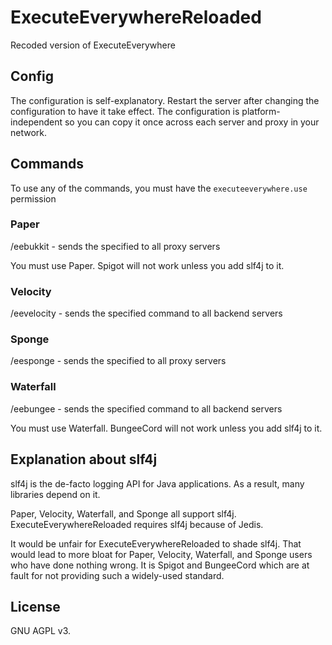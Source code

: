 
# ExecuteEverywhereReloaded

Recoded version of ExecuteEverywhere

## Config

The configuration is self-explanatory. Restart the server after changing the configuration to have it take effect.
The configuration is platform-independent so you can copy it once across each server and proxy in your network.

## Commands

To use any of the commands, you must have the `executeeverywhere.use` permission

### Paper

/eebukkit <command> - sends the specified to all proxy servers

You must use Paper. Spigot will not work unless you add slf4j to it.

### Velocity

/eevelocity <command> - sends the specified command to all backend servers

### Sponge

/eesponge <command> - sends the specified to all proxy servers

### Waterfall

/eebungee <command> - sends the specified command to all backend servers

You must use Waterfall. BungeeCord will not work unless you add slf4j to it.

## Explanation about slf4j

slf4j is the de-facto logging API for Java applications. As a result, many libraries depend on it.

Paper, Velocity, Waterfall, and Sponge all support slf4j. ExecuteEverywhereReloaded requires slf4j because of Jedis.

It would be unfair for ExecuteEverywhereReloaded to shade slf4j. That would lead to more bloat for Paper, Velocity, Waterfall, and Sponge users who have done nothing wrong. It is Spigot and BungeeCord which are at fault for not providing such a widely-used standard.

## License

GNU AGPL v3.
